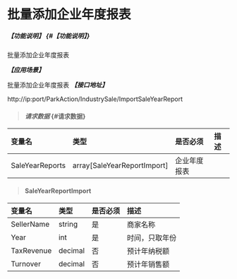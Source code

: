 # 批量添加企业年度报表

##### _【功能说明】_ {#【功能说明】}
批量添加企业年度报表

_**【应用场景】**_

批量添加企业年度报表
_**【接口地址】**_

http://ip:port/ParkAction/IndustrySale/ImportSaleYearReport

> #### _请求数据_ {#请求数据}

| 变量名 | 类型 | 是否必须 | 描述 |
| :--- | :--- | :--- | :--- |
|SaleYearReports|array[SaleYearReportImport]|企业年度报表|


> #### SaleYearReportImport

| 变量名 | 类型 | 是否必须 | 描述 |
| :--- | :--- | :--- | :--- |
| SellerName | string | 是 | 商家名称 |
| Year | int| 是 |时间，只取年份  |
| TaxRevenue| decimal | 否 |预计年纳税额|
| Turnover | decimal | 否 |预计年销售额|




